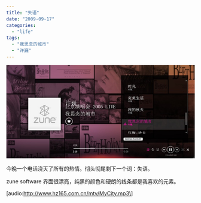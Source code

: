```yaml
---
title: "失语"
date: "2009-09-17"
categories: 
  - "life"
tags: 
  - "我思念的城市"
  - "许巍"
---
```


![zune](images/zune.jpg "zune")

今晚一个电话浇灭了所有的热情。彻头彻尾剩下一个词：失语。

zune software 界面很漂亮，纯黑的颜色和硬朗的线条都是我喜欢的元素。

\[audio:http://www.hz165.com.cn/mtv/MyCity.mp3\]

